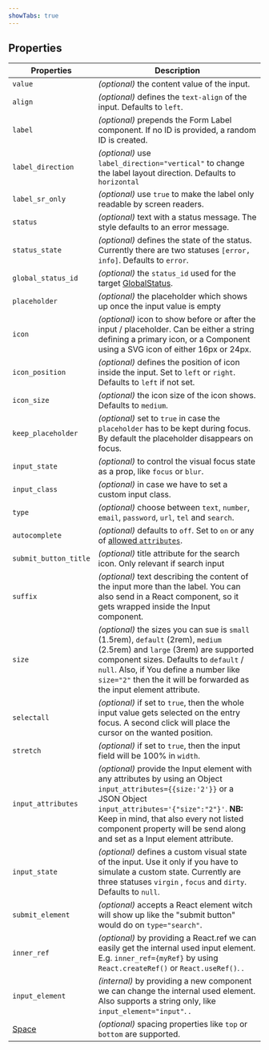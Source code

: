 ```yaml
---
showTabs: true
---
```


## Properties

| Properties                                  | Description                                                                                                                                                                                                                                                                                    |
| ------------------------------------------- | ---------------------------------------------------------------------------------------------------------------------------------------------------------------------------------------------------------------------------------------------------------------------------------------------- |
| `value`                                     | _(optional)_ the content value of the input.                                                                                                                                                                                                                                                   |
| `align`                                     | _(optional)_ defines the `text-align` of the input. Defaults to `left`.                                                                                                                                                                                                                        |
| `label`                                     | _(optional)_ prepends the Form Label component. If no ID is provided, a random ID is created.                                                                                                                                                                                                  |
| `label_direction`                           | _(optional)_ use `label_direction="vertical"` to change the label layout direction. Defaults to `horizontal`                                                                                                                                                                                   |
| `label_sr_only`                             | _(optional)_ use `true` to make the label only readable by screen readers.                                                                                                                                                                                                                     |
| `status`                                    | _(optional)_ text with a status message. The style defaults to an error message.                                                                                                                                                                                                               |
| `status_state`                              | _(optional)_ defines the state of the status. Currently there are two statuses `[error, info]`. Defaults to `error`.                                                                                                                                                                           |
| `global_status_id`                          | _(optional)_ the `status_id` used for the target [GlobalStatus](/uilib/components/global-status).                                                                                                                                                                                              |
| `placeholder`                               | _(optional)_ the placeholder which shows up once the input value is empty                                                                                                                                                                                                                      |
| `icon`                                      | _(optional)_ icon to show before or after the input / placeholder. Can be either a string defining a primary icon, or a Component using a SVG icon of either 16px or 24px.                                                                                                                     |
| `icon_position`                             | _(optional)_ defines the position of icon inside the input. Set to `left` or `right`. Defaults to `left` if not set.                                                                                                                                                                           |
| `icon_size`                                 | _(optional)_ the icon size of the icon shows. Defaults to `medium`.                                                                                                                                                                                                                            |
| `keep_placeholder`                          | _(optional)_ set to `true` in case the `placeholder` has to be kept during focus. By default the placeholder disappears on focus.                                                                                                                                                              |
| `input_state`                               | _(optional)_ to control the visual focus state as a prop, like `focus` or `blur`.                                                                                                                                                                                                              |
| `input_class`                               | _(optional)_ in case we have to set a custom input class.                                                                                                                                                                                                                                      |
| `type`                                      | _(optional)_ choose between `text`, `number`, `email`, `password`, `url`, `tel` and `search`.                                                                                                                                                                                                  |
| `autocomplete`                              | _(optional)_ defaults to `off`. Set to `on` or any of [allowed `attributes`](https://developer.mozilla.org/en-US/docs/Web/HTML/Element/input#attr-autocomplete).                                                                                                                               |
| `submit_button_title`                       | _(optional)_ title attribute for the search icon. Only relevant if search input                                                                                                                                                                                                                |
| `suffix`                                    | _(optional)_ text describing the content of the input more than the label. You can also send in a React component, so it gets wrapped inside the Input component.                                                                                                                              |
| `size`                                      | _(optional)_ the sizes you can sue is `small` (1.5rem), `default` (2rem), `medium` (2.5rem) and `large` (3rem) are supported component sizes. Defaults to `default` / `null`. Also, if You define a number like `size="2"` then the it will be forwarded as the input element attribute.       |
| `selectall`                                 | _(optional)_ if set to `true`, then the whole input value gets selected on the entry focus. A second click will place the cursor on the wanted position.                                                                                                                                       |
| `stretch`                                   | _(optional)_ if set to `true`, then the input field will be 100% in `width`.                                                                                                                                                                                                                   |
| `input_attributes`                          | _(optional)_ provide the Input element with any attributes by using an Object `input_attributes={{size:'2'}}` or a JSON Object `input_attributes='{"size":"2"}'`. **NB:** Keep in mind, that also every not listed component property will be send along and set as a Input element attribute. |
| `input_state`                               | _(optional)_ defines a custom visual state of the input. Use it only if you have to simulate a custom state. Currently are three statuses `virgin` , `focus` and `dirty`. Defaults to `null`.                                                                                                  |
| `submit_element`                            | _(optional)_ accepts a React element witch will show up like the "submit button" would do on `type="search"`.                                                                                                                                                                                  |
| `inner_ref`                                 | _(optional)_ by providing a React.ref we can easily get the internal used input element. E.g. `inner_ref={myRef}` by using `React.createRef()` or `React.useRef()`. .                                                                                                                          |
| `input_element`                             | _(internal)_ by providing a new component we can change the internal used element. Also supports a string only, like `input_element="input"`. .                                                                                                                                                |
| [Space](/uilib/components/space/properties) | _(optional)_ spacing properties like `top` or `bottom` are supported.                                                                                                                                                                                                                          |
